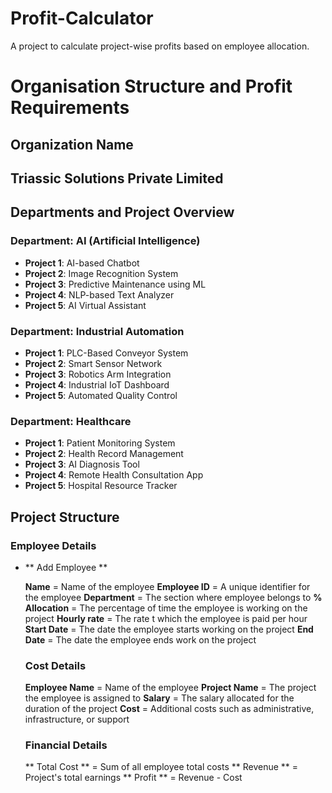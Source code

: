 # Profit-Calculator
A project to calculate project-wise profits based on employee allocation.

# Organisation Structure and Profit Requirements

## Organization Name 
## Triassic Solutions Private Limited

## Departments and Project Overview

### Department: AI (Artificial Intelligence)

- **Project 1**: AI-based Chatbot
- **Project 2**: Image Recognition System
- **Project 3**: Predictive Maintenance using ML
- **Project 4**: NLP-based Text Analyzer
- **Project 5**: AI Virtual Assistant


###  Department: Industrial Automation

- **Project 1**: PLC-Based Conveyor System
- **Project 2**: Smart Sensor Network
- **Project 3**: Robotics Arm Integration
- **Project 4**: Industrial IoT Dashboard
- **Project 5**: Automated Quality Control


###  Department: Healthcare

- **Project 1**: Patient Monitoring System
- **Project 2**: Health Record Management
- **Project 3**: AI Diagnosis Tool
- **Project 4**: Remote Health Consultation App
- **Project 5**: Hospital Resource Tracker

## Project Structure

 ### Employee Details

- ** Add Employee **

  **Name** = Name of the employee
  **Employee ID** = A unique identifier for the employee
  **Department** = The section where employee belongs to
  **% Allocation** = The percentage of time the employee is working on the project
  **Hourly rate** = The rate t which the employee is paid per hour
  **Start Date** = The date the employee starts working on the project
  **End Date** =  The date the employee ends work on the project
  
  ### Cost Details

  **Employee Name** = Name of the employee
  **Project Name** = The project the employee is assigned to
  **Salary** =  The salary allocated for the duration of the project
  **Cost** = Additional costs such as administrative, infrastructure, or support

  ### Financial Details

  ** Total Cost ** = Sum of all employee total costs
  ** Revenue ** = Project's total earnings
  ** Profit ** = Revenue - Cost
  









  



